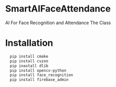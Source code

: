 # SmartAIFaceAttendance
AI For Face Recognition and Attendance The Class
# Installation
```bash
  pip install cmake
  pip install cvzon
  pip inastall dlib
  pip install opencv-python
  pip install face_recognition
  pip install firebase_admin
```
